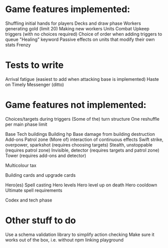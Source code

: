 # Game features implemented:

Shuffling initial hands for players
Decks and draw phase
Workers generating gold (limit 20)
Making new workers
Units
Combat
Upkeep triggers (with no choices required)
Choice of order when adding triggers to queue
"Healing" keyword
Passive effects on units that modify their own stats
Frenzy

# Tests to write

Arrival fatigue (easiest to add when attacking base is implemented)
Haste on Timely Messenger (ditto)

# Game features not implemented:

Choices/targets during triggers
(Some of the) turn structure
One reshuffle per main phase limit

Base
Tech buildings
Building hp
Base damage from building destruction
Add-ons
Patrol zone
(More of) interaction of continuous effects
Swift strike, overpower, sparkshot (requires choosing targets)
Stealth, unstoppable (requires patrol zone)
Invisible, detector (requires targets and patrol zone)
Tower (requires add-ons and detector)

Multicolour tax

Building cards and upgrade cards

Hero(es)
Spell casting
Hero levels
Hero level up on death
Hero cooldown
Ultimate spell requirements

Codex and tech phase

# Other stuff to do

Use a schema validation library to simplify action checking
Make sure it works out of the box, i.e. without npm linking playground
